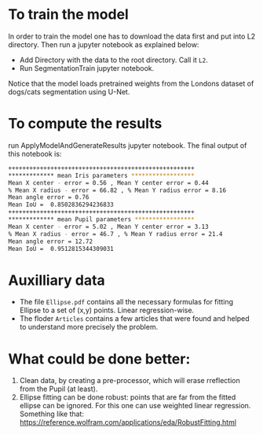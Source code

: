 # To train the model
In order to train the model one has to download the data first and put into L2 directory. Then run a jupyter notebook as explained below:
* Add Directory with the data to the root directory. Call it `L2`.
* Run SegmentationTrain jupyter notebook.

Notice that the model loads pretrained weights from the Londons dataset of dogs/cats segmentation using U-Net.

# To compute the results
run ApplyModelAndGenerateResults jupyter notebook.
The final output of this notebook is:

```BASH
+++++++++++++++++++++++++++++++++++++++++++++++++++++
************* mean Iris parameters ******************
Mean X center - error = 0.56 , Mean Y center error = 0.44
% Mean X radius - error = 66.82 , % Mean Y radius error = 8.16
Mean angle error = 0.76
Mean IoU =  0.8502836294236833
+++++++++++++++++++++++++++++++++++++++++++++++++++++
************* mean Pupil parameters *****************
Mean X center - error = 5.02 , Mean Y center error = 3.13
% Mean X radius - error = 46.7 , % Mean Y radius error = 21.4
Mean angle error = 12.72
Mean IoU =  0.9512815344309031
```
# Auxilliary data
* The file `Ellipse.pdf` contains all the necessary formulas for fitting Ellipse to a set of (x,y) points. Linear regression-wise.
* The floder `Articles` contains a few articles that were found and helped to understand more precisely the problem.

# What could be done better:
1. Clean data, by creating a pre-processor, which will erase rreflection from the Pupil (at least).
2. Ellipse fitting can be done robust: points that are far from the fitted ellipse can be ignored. For this one can use weighted linear regression. Something
   like that: https://reference.wolfram.com/applications/eda/RobustFitting.html
